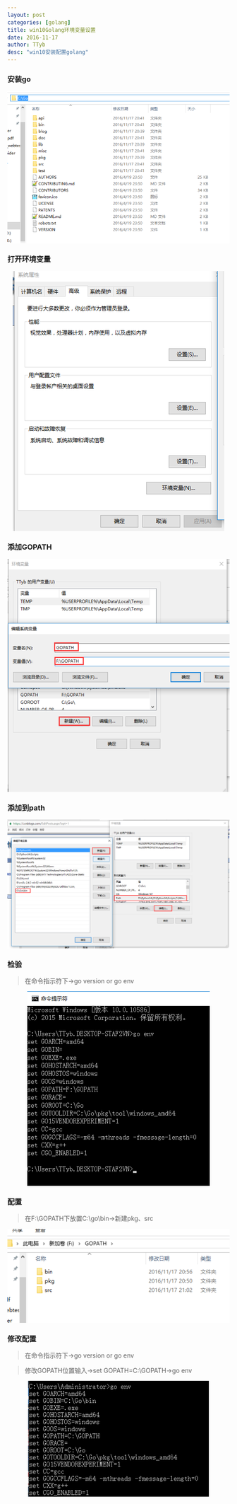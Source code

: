 ```yaml
---
layout: post
categories: [golang]
title: win10Golang环境变量设置
date: 2016-11-17
author: TTyb
desc: "win10安装配置golang"
---
```


### 安装go

<p style="text-align:center"><img src="/static/postimage/golang/win10/996148-20161117211929685-502347702.png" class="img-responsive"style="display: block; margin-right: auto; margin-left: auto;"></p>

### 打开环境变量

<p style="text-align:center"><img src="/static/postimage/golang/win10/996148-20161117212849154-1281210372.png" class="img-responsive"style="display: block; margin-right: auto; margin-left: auto;"></p>

### 添加GOPATH

<p style="text-align:center"><img src="/static/postimage/golang/win10/996148-20161117213010029-848276311.png" class="img-responsive"style="display: block; margin-right: auto; margin-left: auto;"></p>

### 添加到path

<p style="text-align:center"><img src="/static/postimage/golang/win10/996148-20161117213122888-1112806014.png" class="img-responsive"style="display: block; margin-right: auto; margin-left: auto;"></p>

### 检验

>在命令指示符下->go version or go env

<p style="text-align:center"><img src="/static/postimage/golang/win10/996148-20161117213254607-833437215.png" class="img-responsive"style="display: block; margin-right: auto; margin-left: auto;"></p>

### 配置

>在F:\GOPATH下放置C:\go\bin->新建pkg、src

<p style="text-align:center"><img src="/static/postimage/golang/win10/996148-20161117215212373-325087345.png" class="img-responsive"style="display: block; margin-right: auto; margin-left: auto;"></p>

### 修改配置

>在命令指示符下->go version or go env

>修改GOPATH位置输入->set GOPATH=C:\GOPATH->go env

<p style="text-align:center"><img src="/static/postimage/golang/win10/996148-20161125100046596-1597733810.png" class="img-responsive"style="display: block; margin-right: auto; margin-left: auto;"></p>